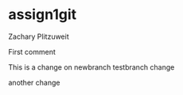 # assign1git
Zachary Plitzuweit

First comment

This is a change on newbranch
testbranch change

another change
